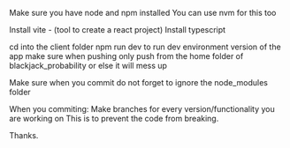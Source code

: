 Make sure you have node and npm installed
You can use nvm for this too

Install vite - (tool to create a react project)
Install typescript

cd into the client folder
npm run dev to run dev environment version of the app
make sure when pushing only push from the home folder of blackjack_probability
or else it will mess up

Make sure when you commit do not forget to ignore the node_modules folder

When you commiting:
Make branches for every version/functionality you are working on
This is to prevent the code from  breaking.

Thanks.